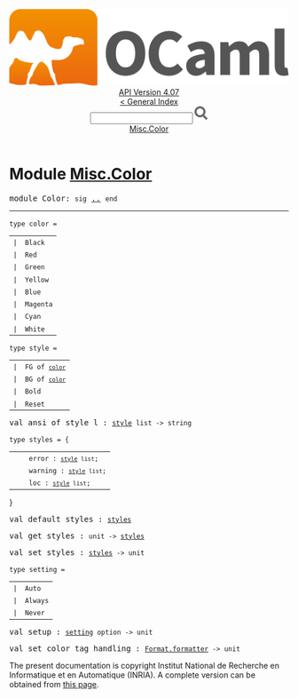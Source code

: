 <!-- ((! set title API !)) ((! set documentation !)) ((! set api !)) ((! set nobreadcrumb !)) -->
<div class="api"><header><nav class="toc brand"><a class="brand" href="https://ocaml.org/"><img src="colour-logo-gray.svg" class="svg" alt="OCaml"></a></nav><nav class="toc"><div class="toc_version"><a href="/docs" id="version-select">API Version 4.07</a></div><a href="index.html">&lt; General Index</a><div class="api_search"><input type="text" name="apisearch" id="api_search" oninput="mySearch(false);" onkeypress="this.oninput();" onclick="this.oninput();" onpaste="this.oninput();">
<img src="search_icon.svg" alt="Search" class="svg" onclick="mySearch(false)"></div>
<div id="search_results"></div><div class="toc_title"><a href="#top">Misc.Color</a></div><ul></ul></nav></header>

<h1>Module <a href="type_Misc.Color.html">Misc.Color</a></h1>

<pre><span id="MODULEColor"><span class="keyword">module</span> Color</span>: <code class="code"><span class="keyword">sig</span></code> <a href="Misc.Color.html">..</a> <code class="code"><span class="keyword">end</span></code></pre><hr width="100%">

<pre><code><span id="TYPEcolor"><span class="keyword">type</span> <code class="type"></code>color</span> = </code></pre><table class="typetable">
<tbody><tr>
<td align="left" valign="top">
<code><span class="keyword">|</span></code></td>
<td align="left" valign="top">
<code><span id="TYPEELTcolor.Black"><span class="constructor">Black</span></span></code></td>

</tr>
<tr>
<td align="left" valign="top">
<code><span class="keyword">|</span></code></td>
<td align="left" valign="top">
<code><span id="TYPEELTcolor.Red"><span class="constructor">Red</span></span></code></td>

</tr>
<tr>
<td align="left" valign="top">
<code><span class="keyword">|</span></code></td>
<td align="left" valign="top">
<code><span id="TYPEELTcolor.Green"><span class="constructor">Green</span></span></code></td>

</tr>
<tr>
<td align="left" valign="top">
<code><span class="keyword">|</span></code></td>
<td align="left" valign="top">
<code><span id="TYPEELTcolor.Yellow"><span class="constructor">Yellow</span></span></code></td>

</tr>
<tr>
<td align="left" valign="top">
<code><span class="keyword">|</span></code></td>
<td align="left" valign="top">
<code><span id="TYPEELTcolor.Blue"><span class="constructor">Blue</span></span></code></td>

</tr>
<tr>
<td align="left" valign="top">
<code><span class="keyword">|</span></code></td>
<td align="left" valign="top">
<code><span id="TYPEELTcolor.Magenta"><span class="constructor">Magenta</span></span></code></td>

</tr>
<tr>
<td align="left" valign="top">
<code><span class="keyword">|</span></code></td>
<td align="left" valign="top">
<code><span id="TYPEELTcolor.Cyan"><span class="constructor">Cyan</span></span></code></td>

</tr>
<tr>
<td align="left" valign="top">
<code><span class="keyword">|</span></code></td>
<td align="left" valign="top">
<code><span id="TYPEELTcolor.White"><span class="constructor">White</span></span></code></td>

</tr></tbody></table>



<pre><code><span id="TYPEstyle"><span class="keyword">type</span> <code class="type"></code>style</span> = </code></pre><table class="typetable">
<tbody><tr>
<td align="left" valign="top">
<code><span class="keyword">|</span></code></td>
<td align="left" valign="top">
<code><span id="TYPEELTstyle.FG"><span class="constructor">FG</span></span> <span class="keyword">of</span> <code class="type"><a href="Misc.Color.html#TYPEcolor">color</a></code></code></td>

</tr>
<tr>
<td align="left" valign="top">
<code><span class="keyword">|</span></code></td>
<td align="left" valign="top">
<code><span id="TYPEELTstyle.BG"><span class="constructor">BG</span></span> <span class="keyword">of</span> <code class="type"><a href="Misc.Color.html#TYPEcolor">color</a></code></code></td>

</tr>
<tr>
<td align="left" valign="top">
<code><span class="keyword">|</span></code></td>
<td align="left" valign="top">
<code><span id="TYPEELTstyle.Bold"><span class="constructor">Bold</span></span></code></td>

</tr>
<tr>
<td align="left" valign="top">
<code><span class="keyword">|</span></code></td>
<td align="left" valign="top">
<code><span id="TYPEELTstyle.Reset"><span class="constructor">Reset</span></span></code></td>

</tr></tbody></table>



<pre><span id="VALansi_of_style_l"><span class="keyword">val</span> ansi_of_style_l</span> : <code class="type"><a href="Misc.Color.html#TYPEstyle">style</a> list -&gt; string</code></pre>
<pre><code><span id="TYPEstyles"><span class="keyword">type</span> <code class="type"></code>styles</span> = {</code></pre><table class="typetable">
<tbody><tr>
<td align="left" valign="top">
<code>&nbsp;&nbsp;</code></td>
<td align="left" valign="top">
<code><span id="TYPEELTstyles.error">error</span>&nbsp;: <code class="type"><a href="Misc.Color.html#TYPEstyle">style</a> list</code>;</code></td>

</tr>
<tr>
<td align="left" valign="top">
<code>&nbsp;&nbsp;</code></td>
<td align="left" valign="top">
<code><span id="TYPEELTstyles.warning">warning</span>&nbsp;: <code class="type"><a href="Misc.Color.html#TYPEstyle">style</a> list</code>;</code></td>

</tr>
<tr>
<td align="left" valign="top">
<code>&nbsp;&nbsp;</code></td>
<td align="left" valign="top">
<code><span id="TYPEELTstyles.loc">loc</span>&nbsp;: <code class="type"><a href="Misc.Color.html#TYPEstyle">style</a> list</code>;</code></td>

</tr></tbody></table>
}



<pre><span id="VALdefault_styles"><span class="keyword">val</span> default_styles</span> : <code class="type"><a href="Misc.Color.html#TYPEstyles">styles</a></code></pre>
<pre><span id="VALget_styles"><span class="keyword">val</span> get_styles</span> : <code class="type">unit -&gt; <a href="Misc.Color.html#TYPEstyles">styles</a></code></pre>
<pre><span id="VALset_styles"><span class="keyword">val</span> set_styles</span> : <code class="type"><a href="Misc.Color.html#TYPEstyles">styles</a> -&gt; unit</code></pre>
<pre><code><span id="TYPEsetting"><span class="keyword">type</span> <code class="type"></code>setting</span> = </code></pre><table class="typetable">
<tbody><tr>
<td align="left" valign="top">
<code><span class="keyword">|</span></code></td>
<td align="left" valign="top">
<code><span id="TYPEELTsetting.Auto"><span class="constructor">Auto</span></span></code></td>

</tr>
<tr>
<td align="left" valign="top">
<code><span class="keyword">|</span></code></td>
<td align="left" valign="top">
<code><span id="TYPEELTsetting.Always"><span class="constructor">Always</span></span></code></td>

</tr>
<tr>
<td align="left" valign="top">
<code><span class="keyword">|</span></code></td>
<td align="left" valign="top">
<code><span id="TYPEELTsetting.Never"><span class="constructor">Never</span></span></code></td>

</tr></tbody></table>



<pre><span id="VALsetup"><span class="keyword">val</span> setup</span> : <code class="type"><a href="Misc.Color.html#TYPEsetting">setting</a> option -&gt; unit</code></pre>
<pre><span id="VALset_color_tag_handling"><span class="keyword">val</span> set_color_tag_handling</span> : <code class="type"><a href="Format.html#TYPEformatter">Format.formatter</a> -&gt; unit</code></pre>
<div class="copyright">The present documentation is copyright Institut National de Recherche en Informatique et en Automatique (INRIA). A complete version can be obtained from <a href="http://caml.inria.fr/pub/docs/manual-ocaml/">this page</a>.</div></div>
